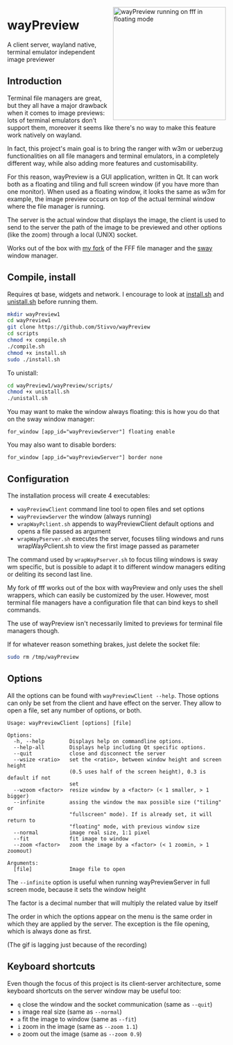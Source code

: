 <img src="fffWayPreview.gif" alt="wayPreview running on fff in floating mode"
height="260" align="right" style="margin-left: 1px; margin-bottom: 1px;"/>

# wayPreview

A client server, wayland native, terminal emulator independent image previewer

## Introduction

Terminal file managers are great, but they all have a major drawback when it
comes to image previews: lots of terminal emulators don't support them, moreover
it seems like there's no way to make this feature work natively on wayland.

In fact, this project's main goal is to bring the ranger with w3m or ueberzug
functionalities on all file managers and terminal emulators, in a completely
different way, while also adding more features and customisability.

For this reason, wayPreview is a GUI application, written in Qt. It can work
both as a floating and tiling and full screen window (if you have more than one
monitor). When used as a floating window, it looks the same as w3m for example,
the image preview occurs on top of the actual terminal window where the file
manager is running.

The server is the actual window that displays the image, the client is used to
send to the server the path of the image to be previewed and other options (like
the zoom) through a local (UNIX) socket.

Works out of the box with [my fork](https://github.com/Stivvo/fff) of the FFF
file manager and the [sway](https://github.com/swaywm/sway) window manager.

## Compile, install

Requires qt base, widgets and network. I encourage to look at
[install.sh](scripts/install.sh) and [unistall.sh](scripts/unistall.sh) before
running them.

```bash
mkdir wayPreview1
cd wayPreview1
git clone https://github.com/Stivvo/wayPreview
cd scripts
chmod +x compile.sh
./compile.sh
chmod +x install.sh
sudo ./install.sh
```

To unistall:

```bash
cd wayPreview1/wayPreview/scripts/
chmod +x unistall.sh
./unistall.sh
```

You may want to make the window always floating: this is how you do that on the
sway window manager:

```
for_window [app_id="wayPreviewServer"] floating enable
```

You may also want to disable borders:

```
for_window [app_id="wayPreviewServer"] border none
```

## Configuration

The installation process will create 4 executables:

* ``wayPreviewClient`` command line tool to open files and set options
* ``wayPreviewServer`` the window (always running)
* ``wrapWayPclient.sh`` appends to wayPreviewClient default options and opens a
    file passed as argument
* ``wrapWayPserver.sh`` executes the server, focuses tiling windows and
    runs wrapWayPclient.sh to view the first image passed as parameter

The command used by ``wrapWayPserver.sh`` to focus tiling windows is sway wm
specific, but is possible to adapt it to different window managers editing or
deliting its second last line.

My fork of fff works out of the box with wayPreview and only uses the shell
wrappers, which can easily be customized by the user. However, most terminal
file managers have a configuration file that can bind keys to shell commands.

The use of wayPreview isn't necessarily limited to previews for terminal file
managers though.

If for whatever reason something brakes, just delete the socket file:

```bash
sudo rm /tmp/wayPreview
```

## Options

All the options can be found with ``wayPreviewClient --help``. Those options can
only be set from the client and have effect on the server. They allow to open a
file, set any number of options, or both.

```
Usage: wayPreviewClient [options] [file]

Options:
  -h, --help        Displays help on commandline options.
  --help-all        Displays help including Qt specific options.
  --quit            close and disconnect the server
  --wsize <ratio>   set the <ratio>, between window height and screen height
                    (0.5 uses half of the screen height), 0.3 is default if not
                    set
  --wzoom <factor>  resize window by a <factor> (< 1 smaller, > 1 bigger)
  --infinite        assing the window the max possible size ("tiling" or
                    "fullscreen" mode). If is already set, it will return to
                    "floating" mode, with previous window size
  --normal          image real size, 1:1 pixel
  --fit             fit image to window
  --zoom <factor>   zoom the image by a <factor> (< 1 zoomin, > 1 zoomout)

Arguments:
  [file]            Image file to open
```

The ``--infinite`` option is useful when running wayPreviewServer in full screen
mode, because it sets the window height

The factor is a decimal number that will multiply the related value by itself

The order in which the options appear on the menu is the same order in which
they are applied by the server. The exception is the file opening, which is
always done as first.

(The gif is lagging just because of the recording)

## Keyboard shortcuts

Even though the focus of this project is its client-server architecture, some
keyboard shortcuts on the server window may be useful too:

+ ``q`` close the window and the socket communication (same as ``--quit``)
+ ``s`` image real size (same as ``--normal``)
+ ``a`` fit the image to window (same as ``--fit``)
+ ``i`` zoom in the image (same as ``--zoom 1.1``)
+ ``o`` zoom out the image (same as ``--zoom 0.9``)
